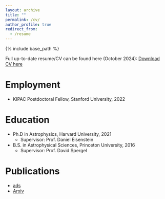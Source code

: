 ```yaml
---
layout: archive
title: ""
permalink: /cv/
author_profile: true
redirect_from:
  - /resume
---
```


{% include base_path %}

Full up-to-date resume/CV can be found here (October 2024):
[Download CV here](http://sandyyuan.github.io/files/CV1.pdf)

Employment
======
* KIPAC Postdoctoral Fellow, Stanford University, 2022

Education
======
* Ph.D in Astrophysics, Harvard University, 2021
  * Supervisor: Prof. Daniel Eisenstein
* B.S. in Astrophysical Sciences, Princeton University, 2016
  * Supervisor: Prof. David Spergel
  
<!-- Work experience
======
* Summer 2015: Research Assistant
  * Github University
  * Duties included: Tagging issues
  * Supervisor: Professor Git

* Fall 2015: Research Assistant
  * Github University
  * Duties included: Merging pull requests
  * Supervisor: Professor Hub
  
Skills
======
* Skill 1
* Skill 2
  * Sub-skill 2.1
  * Sub-skill 2.2
  * Sub-skill 2.3
* Skill 3
 -->
 
Publications
======
* [ads](https://ui.adsabs.harvard.edu/search/q=orcid%3A0000-0002-5992-7586&sort=date+desc)
* [Arxiv](https://arxiv.org/search/?query=sihan+yuan&searchtype=all&source=header)

